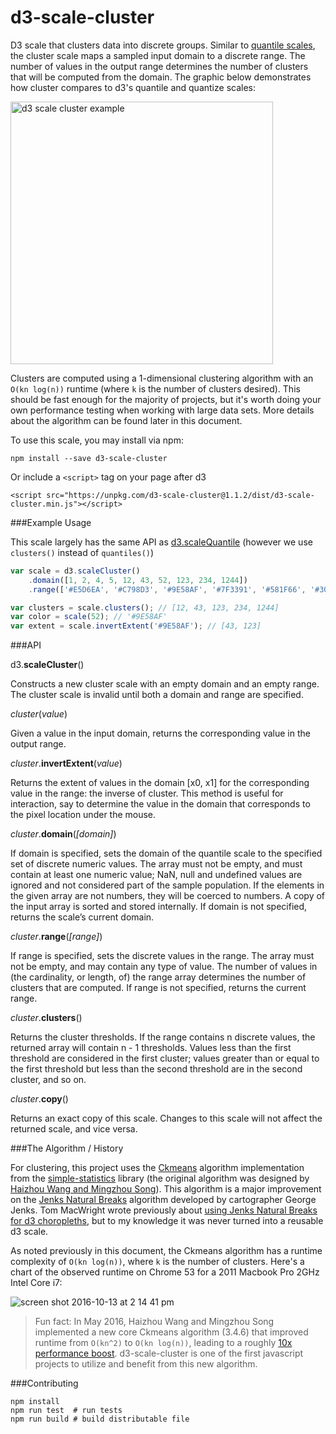 # d3-scale-cluster

D3 scale that clusters data into discrete groups. Similar to [quantile scales](https://github.com/d3/d3-scale/blob/master/README.md#scaleQuantile), the cluster scale maps a sampled input domain to a discrete range. The number of values in the output range determines the number of clusters that will be computed from the domain. The graphic below demonstrates how cluster compares to d3's quantile and quantize scales:

<img width="420" alt="d3 scale cluster example" src="https://cloud.githubusercontent.com/assets/875591/18608070/0213d7ce-7cdf-11e6-89aa-1b0e18e63cc8.png">

Clusters are computed using a 1-dimensional clustering algorithm with an `O(kn log(n))` runtime (where `k` is the number of clusters desired). This should be fast enough for the majority of projects, but it's worth doing your own performance testing when working with large data sets. More details about the algorithm can be found later in this document.  

To use this scale, you may install via npm:
```
npm install --save d3-scale-cluster
```

Or include a `<script>` tag on your page after d3
```
<script src="https://unpkg.com/d3-scale-cluster@1.1.2/dist/d3-scale-cluster.min.js"></script>
```

###Example Usage

This scale largely has the same API as [d3.scaleQuantile](https://github.com/d3/d3-scale/blob/master/README.md#scaleQuantile) (however we use `clusters()` instead of `quantiles()`)

```js
var scale = d3.scaleCluster()
    .domain([1, 2, 4, 5, 12, 43, 52, 123, 234, 1244])
    .range(['#E5D6EA', '#C798D3', '#9E58AF', '#7F3391', '#581F66', '#30003A']);

var clusters = scale.clusters(); // [12, 43, 123, 234, 1244]
var color = scale(52); // '#9E58AF'
var extent = scale.invertExtent('#9E58AF'); // [43, 123]
```

###API

d3.**scaleCluster**()

Constructs a new cluster scale with an empty domain and an empty range. The cluster scale is invalid until both a domain and range are specified.

_cluster_(_value_)

Given a value in the input domain, returns the corresponding value in the output range.

_cluster_.**invertExtent**(_value_)

Returns the extent of values in the domain [x0, x1] for the corresponding value in the range: the inverse of cluster. This method is useful for interaction, say to determine the value in the domain that corresponds to the pixel location under the mouse.

_cluster_.**domain**(_[domain]_)

If domain is specified, sets the domain of the quantile scale to the specified set of discrete numeric values. The array must not be empty, and must contain at least one numeric value; NaN, null and undefined values are ignored and not considered part of the sample population. If the elements in the given array are not numbers, they will be coerced to numbers. A copy of the input array is sorted and stored internally. If domain is not specified, returns the scale’s current domain.

_cluster_.**range**(_[range]_)

If range is specified, sets the discrete values in the range. The array must not be empty, and may contain any type of value. The number of values in (the cardinality, or length, of) the range array determines the number of clusters that are computed. If range is not specified, returns the current range.

_cluster_.**clusters**()

Returns the cluster thresholds. If the range contains n discrete values, the returned array will contain n - 1 thresholds. Values less than the first threshold are considered in the first cluster; values greater than or equal to the first threshold but less than the second threshold are in the second cluster, and so on.

_cluster_.**copy**()

Returns an exact copy of this scale. Changes to this scale will not affect the returned scale, and vice versa.

###The Algorithm / History

For clustering, this project uses the [Ckmeans](http://simplestatistics.org/docs/#ckmeans) algorithm implementation from the [simple-statistics](https://github.com/simple-statistics/simple-statistics) library (the original algorithm was designed by [Haizhou Wang and Mingzhou Song](https://cran.r-project.org/web/packages/Ckmeans.1d.dp/)). This algorithm is a major improvement on the [Jenks Natural Breaks](https://en.wikipedia.org/wiki/Jenks_natural_breaks_optimization) algorithm developed by cartographer George Jenks. Tom MacWright wrote previously about [using Jenks Natural Breaks for d3 choropleths](http://www.macwright.org/2013/02/18/literate-jenks.html), but to my knowledge it was never turned into a reusable d3 scale.

As noted previously in this document, the Ckmeans algorithm has a runtime complexity of  `O(kn log(n))`, where `k` is the number of clusters. Here's a chart of the observed runtime on Chrome 53 for a 2011 Macbook Pro 2GHz Intel Core i7:

![screen shot 2016-10-13 at 2 14 41 pm](https://cloud.githubusercontent.com/assets/875591/19367754/5159b53e-9151-11e6-9fee-52ce88cdf696.png)

>Fun fact: In May 2016, Haizhou Wang and Mingzhou Song implemented a new core Ckmeans algorithm (3.4.6) that improved runtime from `O(kn^2)` to `O(kn log(n))`, leading to a roughly [10x performance boost](https://cloud.githubusercontent.com/assets/875591/19367940/67688548-9152-11e6-9c2e-01e3e800bb65.png). d3-scale-cluster is one of the first javascript projects to utilize and benefit from this new algorithm.  

###Contributing

```
npm install
npm run test  # run tests
npm run build # build distributable file
```
